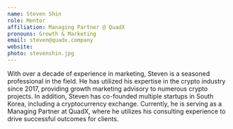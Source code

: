 ```yaml
---
name: Steven Shin
role: Mentor
affiliation: Managing Partner @ QuadX
pronouns: Growth & Marketing
email: steven@quadx.company
website: 
photo: stevenshin.jpg
---
```


With over a decade of experience in marketing, Steven is a seasoned professional in the field. He has utilized his expertise in the crypto industry since 2017, providing growth marketing advisory to numerous crypto projects. In addition, Steven has co-founded multiple startups in South Korea, including a cryptocurrency exchange. Currently, he is serving as a Managing Partner at QuadX, where he utilizes his consulting experience to drive successful outcomes for clients.
